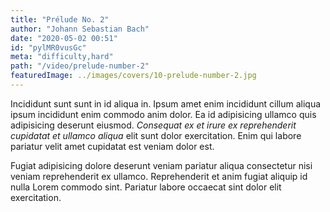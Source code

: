```yaml
---
title: "Prélude No. 2"
author: "Johann Sebastian Bach"
date: "2020-05-02 00:51"
id: "pylMR0vusGc"
meta: "difficulty,hard"
path: "/video/prelude-number-2"
featuredImage: ../images/covers/10-prelude-number-2.jpg
---
```


Incididunt sunt sunt in id aliqua in. Ipsum amet enim incididunt cillum aliqua ipsum incididunt enim commodo anim dolor. Ea id adipisicing ullamco quis adipisicing deserunt eiusmod. _Consequat ex et irure ex reprehenderit cupidatat et ullamco aliqua_ elit sunt dolor exercitation. Enim qui labore pariatur velit amet cupidatat est veniam dolor est.

Fugiat adipisicing dolore deserunt veniam pariatur aliqua consectetur nisi veniam reprehenderit ex ullamco. Reprehenderit et anim fugiat aliquip id nulla Lorem commodo sint. Pariatur labore occaecat sint dolor elit exercitation.
